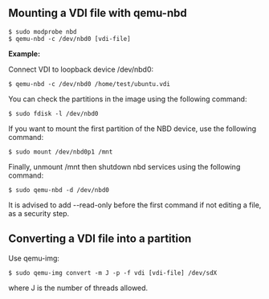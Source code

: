 Mounting a VDI file with qemu-nbd  
---------------------------------  

`$ sudo modprobe nbd`   
`$ qemu-nbd -c /dev/nbd0 [vdi-file]`   

**Example:**

Connect VDI to loopback device /dev/nbd0:       
   
`$ qemu-nbd -c /dev/nbd0 /home/test/ubuntu.vdi`   
   
You can check the partitions in the image 
using the following command:

`$ sudo fdisk -l /dev/nbd0`    

If you want to mount the first partition 
of the NBD device, use the following command:    
   
`$ sudo mount /dev/nbd0p1 /mnt`   

Finally, unmount /mnt then shutdown nbd services
using the following command:    

`$ sudo qemu-nbd -d /dev/nbd0`  

It is advised to add --read-only before the first 
command if not editing a file, as a security step.   

Converting a VDI file into a partition   
--------------------------------------

Use qemu-img:   

`$ sudo qemu-img convert -m J -p -f vdi [vdi-file] /dev/sdX`      

where J is the number of threads allowed.  
